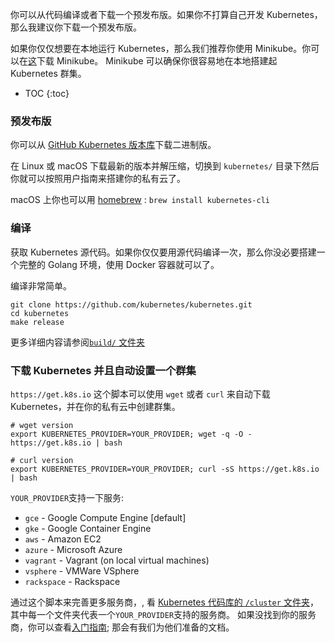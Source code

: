 ---
---

你可以从代码编译或者下载一个预发布版。如果你不打算自己开发 Kubernetes，那么我建议你下载一个预发布版。

如果你仅仅想要在本地运行 Kubernetes，那么我们推荐你使用 Minikube。你可以在[这](https://github.com/kubernetes/minikube/releases/latest)下载 Minikube。
Minikube 可以确保你很容易地在本地搭建起 Kubernetes 群集。

* TOC
{:toc}

### 预发布版

你可以从 [GitHub Kubernetes 版本库](https://github.com/kubernetes/kubernetes/releases)下载二进制版。

在 Linux 或 macOS 下载最新的版本并解压缩，切换到 `kubernetes/` 目录下然后你就可以按照用户指南来搭建你的私有云了。

macOS 上你也可以用 [homebrew](http://brew.sh/) : `brew install kubernetes-cli`

### 编译

获取 Kubernetes 源代码。如果你仅仅要用源代码编译一次，那么你没必要搭建一个完整的 Golang 环境，使用 Docker 容器就可以了。

编译非常简单。

```shell
git clone https://github.com/kubernetes/kubernetes.git
cd kubernetes
make release
```

更多详细内容请参阅[`build/` 文件夹](http://releases.k8s.io/{{page.githubbranch}}/build/)

### 下载 Kubernetes 并且自动设置一个群集

`https://get.k8s.io` 这个脚本可以使用 `wget` 或者 `curl` 来自动下载 Kubernetes，并在你的私有云中创建群集。
```shell
# wget version
export KUBERNETES_PROVIDER=YOUR_PROVIDER; wget -q -O - https://get.k8s.io | bash

# curl version
export KUBERNETES_PROVIDER=YOUR_PROVIDER; curl -sS https://get.k8s.io | bash
```

`YOUR_PROVIDER`支持一下服务:

* `gce` - Google Compute Engine [default]
* `gke` - Google Container Engine
* `aws` - Amazon EC2
* `azure` - Microsoft Azure
* `vagrant` - Vagrant (on local virtual machines)
* `vsphere` - VMWare VSphere
* `rackspace` - Rackspace

通过这个脚本来完善更多服务商，, 看 [Kubernetes 代码库的 `/cluster` 文件夹](https://github.com/kubernetes/kubernetes/tree/{{page.githubbranch}}/cluster)， 其中每一个文件夹代表一个`YOUR_PROVIDER`支持的服务商。
如果没找到你的服务商，你可以查看[入门指南](/docs/getting-started-guides); 那会有我们为他们准备的文档。
